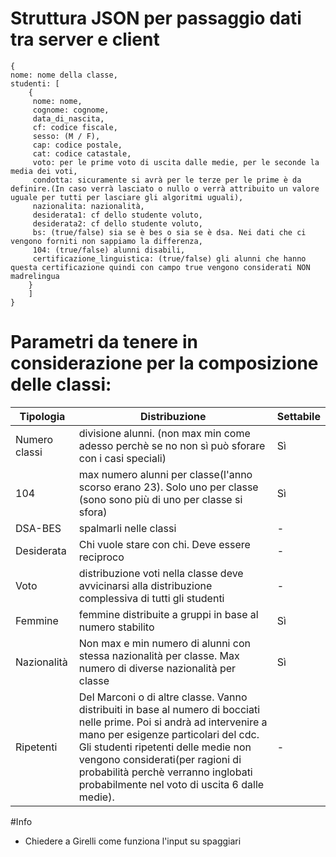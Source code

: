 

# Struttura JSON per passaggio dati tra server e client

```
{
nome: nome della classe,
studenti: [
    {
     nome: nome,
     cognome: cognome,
     data_di_nascita,
     cf: codice fiscale,
     sesso: (M / F),
     cap: codice postale,
     cat: codice catastale,
     voto: per le prime voto di uscita dalle medie, per le seconde la media dei voti,
     condotta: sicuramente si avrà per le terze per le prime è da definire.(In caso verrà lasciato o nullo o verrà attribuito un valore uguale per tutti per lasciare gli algoritmi uguali),
     nazionalita: nazionalità,
     desiderata1: cf dello studente voluto,
     desiderata2: cf dello studente voluto,
     bs: (true/false) sia se è bes o sia se è dsa. Nei dati che ci vengono forniti non sappiamo la differenza,
     104: (true/false) alunni disabili,
     certificazione_linguistica: (true/false) gli alunni che hanno questa certificazione quindi con campo true vengono considerati NON madrelingua
    }
    ]
}
```


# Parametri da tenere in considerazione per la composizione delle classi:

| Tipologia     | Distribuzione                                                                                                                                                                                                                                                                                                                       | Settabile |
|---------------|-------------------------------------------------------------------------------------------------------------------------------------------------------------------------------------------------------------------------------------------------------------------------------------------------------------------------------------|-----------|
| Numero classi | divisione alunni. (non max min come adesso perchè se no non sì può sforare con i casi speciali)                                                                                                                                                                                                                                     | Sì        |
| 104           | max numero alunni per classe(l'anno scorso erano 23). Solo uno per classe (sono sono più di uno per classe si sfora)                                                                                                                                                                                                                | Sì        |
| DSA-BES       | spalmarli nelle classi                                                                                                                                                                                                                                                                                                              | -         |
| Desiderata    | Chi vuole stare con chi. Deve essere reciproco                                                                                                                                                                                                                                                                                      | -         |
| Voto          | distribuzione voti nella classe deve avvicinarsi alla distribuzione complessiva di tutti gli studenti                                                                                                                                                                                                                               | -         |
| Femmine       | femmine distribuite a gruppi in base al numero stabilito                                                                                                                                                                                                                                                                            | Sì        |
| Nazionalità   | Non max e min numero di alunni con stessa nazionalità per classe. Max numero di diverse nazionalità per classe                                                                                                                                                                                                                      | Sì        |
| Ripetenti     | Del Marconi o di altre classe. Vanno distribuiti in base al numero di bocciati nelle prime. Poi si andrà ad intervenire a mano  per esigenze particolari del cdc. Gli studenti ripetenti delle medie non vengono considerati(per ragioni di probabilità perchè verranno inglobati probabilmente nel voto di uscita 6 dalle medie).  | -         |


#Info
- Chiedere a Girelli come funziona l'input su spaggiari
